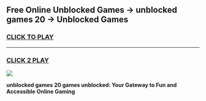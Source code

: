 
## Free Online Unblocked Games → unblocked games 20 → Unblocked Games
<h3>
<a href="https://premium.freeplayer.one?title=unblocked_games_20&ref=21F">CLICK TO PLAY</a></h3>
<hr>

<h3>
<a href="https://premium.freeplayer.one?title=unblocked_games_20&ref=21F">CLICK 2 PLAY</a>
  
</h3>

<a href="https://premium.freeplayer.one?title=unblocked_games_20&ref=21F/"><img src="https://clearcache.store/games.png"></a>


**unblocked games 20 games unblocked: Your Gateway to Fun and Accessible Online Gaming**
